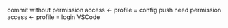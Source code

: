 
commit without permission access <- profile = config
push need permission access <- profile = login VSCode
